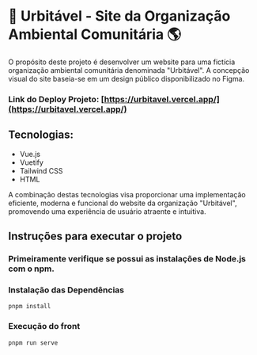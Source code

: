 # 🌿 **Urbitável - Site da Organização Ambiental Comunitária** 🌎

O propósito deste projeto é desenvolver um website para uma fictícia organização ambiental comunitária denominada "Urbitável". A concepção visual do site baseia-se em um design público disponibilizado no Figma.

### Link do Deploy Projeto: [https://urbitavel.vercel.app/](https://urbitavel.vercel.app/)

## Tecnologias:
- Vue.js
- Vuetify
- Tailwind CSS
- HTML

A combinação destas tecnologias visa proporcionar uma implementação eficiente, moderna e funcional do website da organização "Urbitável", promovendo uma experiência de usuário atraente e intuitiva.

## Instruções para executar o projeto

### Primeiramente verifique se possui as instalações de Node.js com o npm.

### Instalação das Dependências
```
pnpm install
```

### Execução do front

```
pnpm run serve
```
